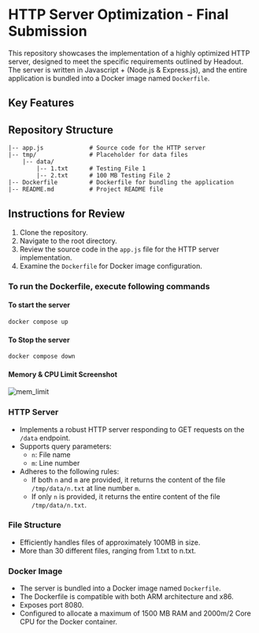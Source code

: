 # HTTP Server Optimization - Final Submission

This repository showcases the implementation of a highly optimized HTTP server, designed to meet the specific requirements outlined by Headout. The server is written in Javascript + (Node.js & Express.js), and the entire application is bundled into a Docker image named `Dockerfile`.

## Key Features

## Repository Structure

```
|-- app.js             # Source code for the HTTP server
|-- tmp/               # Placeholder for data files
    |-- data/
        |-- 1.txt      # Testing File 1
        |-- 2.txt      # 100 MB Testing File 2
|-- Dockerfile         # Dockerfile for bundling the application
|-- README.md          # Project README file
```

## Instructions for Review

1. Clone the repository.
2. Navigate to the root directory.
3. Review the source code in the `app.js` file for the HTTP server implementation.
4. Examine the `Dockerfile` for Docker image configuration.

### To run the Dockerfile, execute following commands

#### To start the server
```bash
docker compose up
```

#### To Stop the server
```bash
docker compose down
```

#### Memory & CPU Limit Screenshot
![mem_limit](https://i.imgur.com/0xCNmKI.png)

### HTTP Server

- Implements a robust HTTP server responding to GET requests on the `/data` endpoint.
- Supports query parameters:
  - `n`: File name
  - `m`: Line number
- Adheres to the following rules:
  - If both `n` and `m` are provided, it returns the content of the file `/tmp/data/n.txt` at line number `m`.
  - If only `n` is provided, it returns the entire content of the file `/tmp/data/n.txt`.

### File Structure

- Efficiently handles files of approximately 100MB in size.
- More than 30 different files, ranging from 1.txt to n.txt.

### Docker Image

- The server is bundled into a Docker image named `Dockerfile`.
- The Dockerfile is compatible with both ARM architecture and x86.
- Exposes port 8080.
- Configured to allocate a maximum of 1500 MB RAM and 2000m/2 Core CPU for the Docker container.

